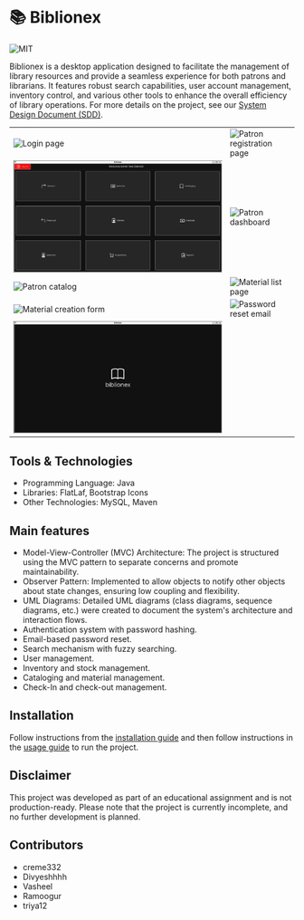 # 📚 Biblionex 

![MIT](https://img.shields.io/badge/License-MIT-blue)

Biblionex is a desktop application designed to facilitate the management of library resources and provide a seamless experience for both patrons and librarians. It features robust search capabilities, user account management, inventory control, and various other tools to enhance the overall efficiency of library operations. For more details on the project, see our [System Design Document (SDD)](docs/biblionex-sdd.pdf).

|                                                          |                                                                  |
| -------------------------------------------------------- | ---------------------------------------------------------------- |
| ![Login page](screenshots/login.png )                    | ![Patron registration page](screenshots/patron-registration.png) |
| ![Librarian dashboard](screenshots/admin-dashboard.png)  | ![Patron dashboard](screenshots/patron-dashboard.png)            |
| ![Patron catalog](screenshots/patron-catalog.png)        | ![Material list page](screenshots/material-list.png)             |
| ![Material creation form](screenshots/material-form.png) | ![Password reset email](screenshots/password-reset.png)          |
| ![Splash screen](screenshots/splash-screen.png)                       |

## Tools & Technologies

- Programming Language: Java
- Libraries: FlatLaf, Bootstrap Icons
- Other Technologies: MySQL, Maven

## Main features

- Model-View-Controller (MVC) Architecture: The project is structured using the MVC pattern to separate concerns and promote maintainability.
- Observer Pattern: Implemented to allow objects to notify other objects about state changes, ensuring low coupling and flexibility.
- UML Diagrams: Detailed UML diagrams (class diagrams, sequence diagrams, etc.) were created to document the system's architecture and interaction flows.
- Authentication system with password hashing.
- Email-based password reset.
- Search mechanism with fuzzy searching.
- User management.
- Inventory and stock management.
- Cataloging and material management.
- Check-In and check-out management.

## Installation

Follow instructions from the [installation guide](docs/INSTALLATION_GUIDE.md) and then follow instructions in the [usage guide](docs/USAGE_GUIDE.md) to run the project.

## Disclaimer

This project was developed as part of an educational assignment and is not production-ready. Please note that the project is currently incomplete, and no further development is planned.

## Contributors

- creme332
- Divyeshhhh
- Vasheel 
- Ramoogur
- triya12